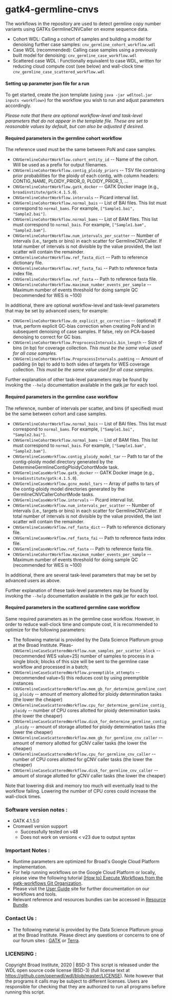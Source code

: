 # gatk4-germline-cnvs
The workflows in the repository are used to detect germline copy number variants using GATKs GermlineCNVCaller on exome sequence data. 

- Cohort WDL: Calling a cohort of samples and building a model for denoising further case samples: ``cnv_germline_cohort_workflow.wdl``
- Case WDL (recommended): Calling case samples using a previously built model for denoising: ``cnv_germline_case_workflow.wdl``
- Scattered case WDL : Functionally equivalent to case WDL, written for reducing cloud compute cost (see below) and wall-clock time ``cnv_germline_case_scattered_workflow.wdl``

#### Setting up parameter json file for a run

To get started, create the json template (using ``java -jar wdltool.jar inputs <workflow>``) for the workflow you wish to run and adjust parameters accordingly.

*Please note that there are optional workflow-level and task-level parameters that do not appear in the template file.  These are set to reasonable values by default, but can also be adjusted if desired.*

#### Required parameters in the germline cohort workflow

The reference used must be the same between PoN and case samples.

- ``CNVGermlineCohortWorkflow.cohort_entity_id`` -- Name of the cohort.  Will be used as a prefix for output filenames.
- ``CNVGermlineCohortWorkflow.contig_ploidy_priors`` -- TSV file containing prior probabilities for the ploidy of each contig, with column headers: CONTIG_NAME, PLOIDY_PRIOR_0, PLOIDY_PRIOR_1, ...
- ``CNVGermlineCohortWorkflow.gatk_docker`` -- GATK Docker image (e.g., ``broadinstitute/gatk:4.1.5.0``).
- ``CNVGermlineCohortWorkflow.intervals`` -- Picard interval list.
- ``CNVGermlineCohortWorkflow.normal_bais`` -- List of BAI files.  This list must correspond to `normal_bams`.  For example, `["Sample1.bai", "Sample2.bai"]`.
- ``CNVGermlineCohortWorkflow.normal_bams`` -- List of BAM files.  This list must correspond to `normal_bais`.  For example, `["Sample1.bam", "Sample2.bam"]`.
- ``CNVGermlineCohortWorkflow.num_intervals_per_scatter`` -- Number of intervals (i.e., targets or bins) in each scatter for GermlineCNVCaller.  If total number of intervals is not divisible by the value provided, the last scatter will contain the remainder.
- ``CNVGermlineCohortWorkflow.ref_fasta_dict`` -- Path to reference dictionary file.
- ``CNVGermlineCohortWorkflow.ref_fasta_fai`` -- Path to reference fasta index file.
- ``CNVGermlineCohortWorkflow.ref_fasta`` -- Path to reference fasta file.
- ``CNVGermlineCohortWorkflow.maximum_number_events_per_sample`` -- Maximum number of events threshold for doing sample QC (recommended for WES is ~100)

In additional, there are optional workflow-level and task-level parameters that may be set by advanced users; for example:

- ``CNVGermlineCohortWorkflow.do_explicit_gc_correction`` -- (optional) If true, perform explicit GC-bias correction when creating PoN and in subsequent denoising of case samples.  If false, rely on PCA-based denoising to correct for GC bias.
- ``CNVGermlineCohortWorkflow.PreprocessIntervals.bin_length`` -- Size of bins (in bp) for coverage collection.  *This must be the same value used for all case samples.*
- ``CNVGermlineCohortWorkflow.PreprocessIntervals.padding`` -- Amount of padding (in bp) to add to both sides of targets for WES coverage collection.  *This must be the same value used for all case samples.*

Further explanation of other task-level parameters may be found by invoking the ``--help`` documentation available in the gatk.jar for each tool.

#### Required parameters in the germline case workflow

The reference, number of intervals per scatter, and bins (if specified) must be the same between cohort and case samples.

- ``CNVGermlineCohortWorkflow.normal_bais`` -- List of BAI files.  This list must correspond to `normal_bams`.  For example, `["Sample1.bai", "Sample2.bai"]`.
- ``CNVGermlineCohortWorkflow.normal_bams`` -- List of BAM files.  This list must correspond to `normal_bais`.  For example, `["Sample1.bam", "Sample2.bam"]`.
- ``CNVGermlineCaseWorkflow.contig_ploidy_model_tar`` -- Path to tar of the contig-ploidy model directory generated by the DetermineGermlineContigPloidyCohortMode task. 
- ``CNVGermlineCaseWorkflow.gatk_docker`` -- GATK Docker image (e.g., ``broadinstitute/gatk:4.1.5.0``).
- ``CNVGermlineCaseWorkflow.gcnv_model_tars`` -- Array of paths to tars of the contig-ploidy model directories generated by the GermlineCNVCallerCohortMode tasks.
- ``CNVGermlineCaseWorkflow.intervals`` -- Picard interval list.
- ``CNVGermlineCaseWorkflow.num_intervals_per_scatter`` -- Number of intervals (i.e., targets or bins) in each scatter for GermlineCNVCaller.  If total number of intervals is not divisible by the value provided, the last scatter will contain the remainder.
- ``CNVGermlineCaseWorkflow.ref_fasta_dict`` -- Path to reference dictionary file.
- ``CNVGermlineCaseWorkflow.ref_fasta_fai`` -- Path to reference fasta index file.
- ``CNVGermlineCaseWorkflow.ref_fasta`` -- Path to reference fasta file.
- ``CNVGermlineCohortWorkflow.maximum_number_events_per_sample`` -- Maximum number of events threshold for doing sample QC (recommended for WES is ~100)

In additional, there are several task-level parameters that may be set by advanced users as above.

Further explanation of these task-level parameters may be found by invoking the ``--help`` documentation available in the gatk.jar for each tool.

#### Required parameters in the scattered germline case workflow

Same required parameters as in the germline case workflow. However, in order to reduce wall-clock time and compute cost, it is recommended to optimize for the following parameters:

- The following material is provided by the Data Science Platforum group at the Broad Institute. Pleas- ``CNVGermlineCaseScatteredWorkflow.num_samples_per_scatter_block`` -- (recommended WES value=25) number of samples to process in a single block; blocks of this size will be sent to the germline case workflow and processed in a batch; 
- ``CNVGermlineCaseScatteredWorkflow.preemptible_attempts`` -- (recommended value=5) this reduces cost by using preemptible instances
- ``CNVGermlineCaseScatteredWorkflow.mem_gb_for_determine_germline_contig_ploidy`` -- amount of memory allotted for ploidy determination tasks (the lower the cheaper)
- ``CNVGermlineCaseScatteredWorkflow.cpu_for_determine_germline_contig_ploidy`` -- number of CPU cores allotted for ploidy determination tasks (the lower the cheaper)
- ``CNVGermlineCaseScatteredWorkflow.disk_for_determine_germline_contig_ploidy`` -- amount of storage allotted for ploidy determination tasks (the lower the cheaper) 
- ``CNVGermlineCaseScatteredWorkflow.mem_gb_for_germline_cnv_caller`` -- amount of memory allotted for gCNV caller tasks (the lower the cheaper)
- ``CNVGermlineCaseScatteredWorkflow.cpu_for_germline_cnv_caller`` -- number of CPU cores allotted for gCNV caller tasks (the lower the cheaper)
- ``CNVGermlineCaseScatteredWorkflow.disk_for_germline_cnv_caller`` -- amount of storage allotted for gCNV caller tasks (the lower the cheaper)

Note that lowering disk and memory too much will eventually lead to the workflow failing. Lowering the number of CPU cores could increase the wall-clock times.
  
### Software version notes :
- GATK 4.1.5.0
- Cromwell version support 
  - Successfully tested on v48
  - Does not work on versions < v23 due to output syntax
  
### Important Notes :
- Runtime parameters are optimized for Broad's Google Cloud Platform implementation.
- For help running workflows on the Google Cloud Platform or locally, please
view the following tutorial [(How to) Execute Workflows from the gatk-workflows Git Organization](https://gatk.broadinstitute.org/hc/en-us/articles/360035530952).
- Please visit the [User Guide](https://gatk.broadinstitute.org/hc/en-us/categories/360002310591) site for further documentation on our workflows and tools.
- Relevant reference and resources bundles can be accessed in [Resource Bundle](https://gatk.broadinstitute.org/hc/en-us/articles/360036212652).

### Contact Us :
- The following material is provided by the Data Science Platforum group at the Broad Institute. Please direct any questions or concerns to one of our forum sites : [GATK](https://gatk.broadinstitute.org/hc/en-us/community/topics) or [Terra](https://support.terra.bio/hc/en-us/community/topics/360000500432).

### LICENSING :
Copyright Broad Institute, 2020 | BSD-3
This script is released under the WDL open source code license (BSD-3) (full license text at https://github.com/openwdl/wdl/blob/master/LICENSE). Note however that the programs it calls may be subject to different licenses. Users are responsible for checking that they are authorized to run all programs before running this script.

